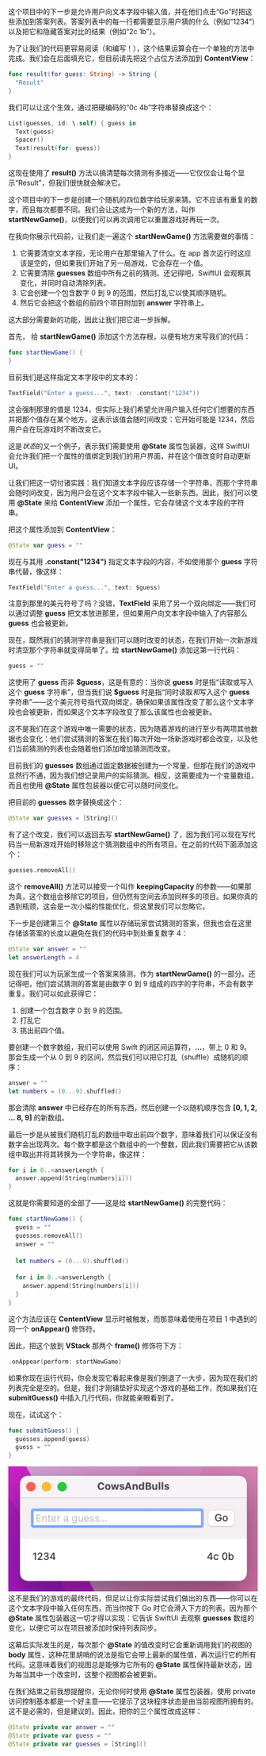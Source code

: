 这个项目中的下一步是允许用户向文本字段中输入值，并在他们点击“Go”时把这些添加到答案列表。答案列表中的每一行都需要显示用户猜的什么（例如“1234”）以及把它和隐藏答案对比的结果（例如“2c 1b”）。

为了让我们的代码更容易阅读（和编写！），这个结果运算会在一个单独的方法中完成。我们会在后面填充它，但目前请先把这个占位方法添加到 **ContentView**：

```swift
func result(for guess: String) -> String {
  "Result"
}
```

我们可以让这个生效，通过把硬编码的“0c 4b”字符串替换成这个：

```Swift
List(guesses, id: \.self) { guess in
  Text(guess)
  Spacer()
  Text(result(for: guess))
}
```

这现在使用了 **result()** 方法以搞清楚每次猜测有多接近——它仅仅会让每个显示“Result”，但我们很快就会解决它。

这个项目中的下一步是创建一个随机的四位数字给玩家来猜。它不应该有重复的数字，而且每次都要不同。我们会让这成为一个新的方法，叫作 **startNewGame()**，以便我们可以再次调用它以重置游戏好再玩一次。

在我向你展示代码前，让我们走一遍这个 **startNewGame()** 方法需要做的事情：

1. 它需要清空文本字段，无论用户在那里输入了什么。在 app 首次运行时这应该是空的，但如果我们开始了另一局游戏，它会存在一个值。
2. 它需要清除 **guesses** 数组中所有之前的猜测。还记得吧，SwiftUI 会观察其变化，并同时自动清除列表。
3. 它会创建一个包含数字 0 到 9 的范围，然后打乱它以使其顺序随机。
4. 然后它会把这个数组的前四个项目附加到 **answer** 字符串上。

这大部分需要新的功能，因此让我们把它进一步拆解。

首先， 给 **startNewGame()** 添加这个方法存根，以便有地方来写我们的代码：

```Swift
func startNewGame() {
}
```

目前我们是这样指定文本字段中的文本的：

```Swift
TextField("Enter a guess...", text: .constant("1234"))
```

这会强制那里的值是 1234，但实际上我们希望允许用户输入任何它们想要的东西并把那个值存在某个地方。这表示该值会随时间改变：它开始可能是 1234，然后用户会在玩游戏时不断改变它。

这是*状态*的又一个例子，表示我们需要使用 **@State** 属性包装器，这样 SwiftUI 会允许我们把一个属性的值绑定到我们的用户界面，并在这个值改变时自动更新 UI。

让我们把这一切付诸实践：我们知道文本字段应该存储一个字符串，而那个字符串会随时间改变，因为用户会在这个文本字段中输入一些新东西。因此，我们可以使用 **@State** 来给 **ContentView** 添加一个属性，它会存储这个文本字段的字符串。

把这个属性添加到 **ContentView**：

```Swift
@State var guess = ""
```

现在与其用 **.constant("1234")** 指定文本字段的内容，不如使用那个 **guess** 字符串代替，像这样：

```Swift
TextField("Enter a guess...", text: $guess)
```

注意到那里的美元符号了吗？没错，**TextField** 采用了另一个双向绑定——我们可以通过调整 **guess** 把文本放进那里，但如果用户向文本字段中输入了内容那么 **guess** 也会被更新。

现在，既然我们的猜测字符串是我们可以随时改变的状态，在我们开始一次新游戏时清空那个字符串就变得简单了。给 **startNewGame()** 添加这第一行代码：

```Swift
guess = ""
```

这使用了 **guess** 而非 **$guess**，这是有意的：当你说 **guess** 时是指“读取或写入这个 **guess** 字符串”，但当我们说 **\$guess** 时是指“同时读取*和*写入这个 **guess** 字符串”——这个美元符号指代双向绑定，确保如果该属性改变了那么这个文本字段也会被更新，而如果这个文本字段改变了那么该属性也会被更新。

这不是我们在这个游戏中唯一需要的状态，因为随着游戏的进行至少有两项其他数据也会变化：他们尝试猜测的答案在我们每次开始一场新游戏时都会改变，以及他们当前猜测的列表也会随着他们添加增加猜测而改变。

目前我们的 **guesses** 数组通过固定数据被创建为一个常量，但那在我们的游戏中显然行不通，因为我们想记录用户的实际猜测。相反，这需要成为一个变量数组，而且也使用 **@State** 属性包装器以便它可以随时间变化。

把目前的 **guesses** 数字替换成这个：

```Swift
@State var guesses = [String]()
```

有了这个改变，我们可以返回去写 **startNewGame()** 了，因为我们可以现在写代码当一局新游戏开始时移除这个猜测数组中的所有项目。在之前的代码下面添加这个：

```swift
guesses.removeAll()
```

这个 **removeAll()** 方法可以接受一个叫作 **keepingCapacity** 的参数——如果那为真，这个数组会移除它的项目，但仍然有空间去添加同样多的项目。如果你真的遇到瓶颈，这会是一次小幅的性能优化，但这里我们可以忽略它。

下一步是创建第三个 **@State** 属性以存储玩家尝试猜测的答案，但我也会在这里存储该答案的长度以避免在我们的代码中到处重复数字 4：

```Swift
@State var answer = ""
let answerLength = 4
```

现在我们可以为玩家生成一个答案来猜测，作为 **startNewGame()** 的一部分。还记得吧，他们尝试猜测的答案是由数字 0 到 9 组成的四字的字符串，不会有数字重复。我们可以如此获得它：

1. 创建一个包含数字 0 到 9 的范围。
2. 打乱它
3. 挑出前四个值。

要创建一个数字数组，我们可以使用 Swift 的闭区间运算符，**…**，带上 0 和 9。那会生成一个从 0 到 9 的区间，然后我们可以把它打乱（shuffle）成随机的顺序：

```Swift
answer = ""
let numbers = (0...9).shuffled()
```

那会清除 **answer** 中已经存在的所有东西，然后创建一个以随机顺序包含 **[0, 1, 2, ... 8, 9]** 的新数组。

最后一步是从被我们随机打乱的数组中取出前四个数字，意味着我们可以保证没有数字会出现两次。每个数字都是这个数组中的一个整数，因此我们需要把它从该数组中取出并将其转换为一个字符串，像这样：

```Swift
for i in 0..<answerLength {
  answer.append(String(numbers[i]))
}
```

这就是你需要知道的全部了——这是给 **startNewGame()** 的完整代码：

```Swift
func startNewGame() {
  guess = ""
  guesses.removeAll()
  answer = ""

  let numbers = (0...9).shuffled()

  for i in 0..<answerLength {
    answer.append(String(numbers[i]))
  }
}
```

这个方法应该在 **ContentView** 显示时被触发，而那意味着使用在项目 1 中遇到的同一个 **onAppear()** 修饰符。

因此，把这个放到 **VStack** 那两个 **frame()** 修饰符下方：

```Swift
.onAppear(perform: startNewGame)
```

如果你现在运行代码，你会发现它看起来像是我们倒退了一大步，因为现在我们的列表完全是空的。但是，我们才刚铺垫好实现这个游戏的基础工作，而如果我们在 **submitGuess()** 中插入几行代码，你就能亲眼看到了。

现在，试试这个：

```Swift
func submitGuess() {
  guesses.append(guess)
  guess = ""
}
```

![Pasted image 20240131203332.png](./attachments/Pasted%20image%2020240131203332.png)
这不是我们的游戏的最终代码，但足以让你实际尝试我们做出的东西——你可以在这个文本字段中输入任何东西，而当你按下 Go 时它会滑入下方的列表。因为那个 **@State** 属性包装器这一切才得以实现：它告诉 SwiftUI 去观察 **guesses** 数组的变化，以便它可以在项目被添加时保持列表同步。

这幕后实际发生的是，每次那个 **@State** 的值改变时它会重新调用我们的视图的 **body** 属性，这种花里胡哨的说法是指它会带上最新的属性值，再次运行它的所有代码。这意味着我们的视图总是能够为它所有的 **@State** 属性保持最新状态，因为每当其中一个改变时，这整个视图都会被更新。

在我们结束之前我想提醒你，无论你何时使用 **@State** 属性包装器，使用 private 访问控制基本都是一个好主意——它提示了这块程序状态是由当前视图所拥有的。这不是必需的，但是建议的。因此，把你的三个属性改成这样：

```Swift
@State private var answer = ""
@State private var guess = ""
@State private var guesses = [String]()
```

